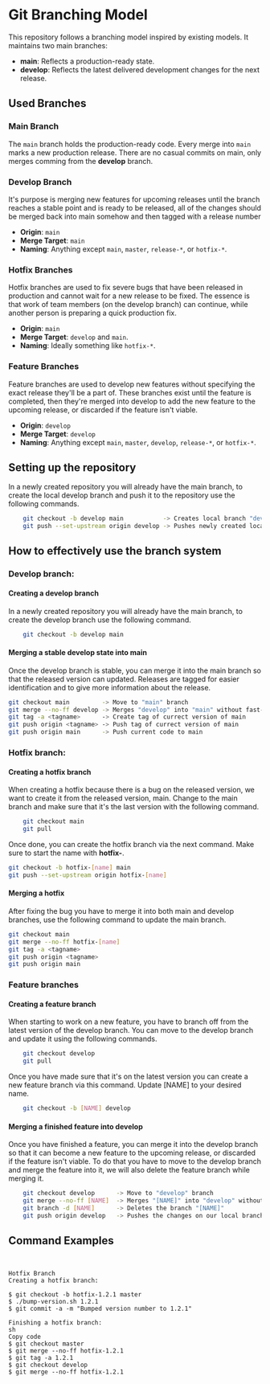 # Git Branching Model

This repository follows a branching model inspired by existing models. It maintains two main branches:

- **main**: Reflects a production-ready state.
- **develop**: Reflects the latest delivered development changes for the next release.

## Used Branches

### Main Branch
The `main` branch holds the production-ready code. Every merge into `main` marks a new production release. There are no casual commits on main, only merges comming from the **develop** branch.

### Develop Branch
It's purpose is merging new features for upcoming releases until the branch reaches a stable point and is ready to be released, all of the changes should be merged back into main somehow and then tagged with a release number
- **Origin**: `main`
- **Merge Target**: `main`
- **Naming**: Anything except `main`, `master`, `release-*`, or `hotfix-*`.

### Hotfix Branches
Hotfix branches are used to fix severe bugs that have been released in production and cannot wait for a new release to be fixed. The essence is that work of team members (on the develop branch) can continue, while another person is preparing a quick production fix.
- **Origin**: `main`
- **Merge Target**: `develop` and `main`.
- **Naming**: Ideally something like `hotfix-*`.

### Feature Branches
Feature branches are used to develop new features without specifying the exact release they'll be a part of. These branches exist until the feature is completed, then they're merged into develop to add the new feature to the upcoming release, or discarded if the feature isn't viable.
- **Origin**: `develop`
- **Merge Target**: `develop`
- **Naming**: Anything except `main`, `master`, `develop`, `release-*`, or `hotfix-*`.


## Setting up the repository
In a newly created repository you will already have the main branch, to create the local develop branch and push it to the repository use the following commands.
```sh
    git checkout -b develop main           -> Creates local branch "develop" from branch "main"
    git push --set-upstream origin develop -> Pushes newly created local develop branch to the repository
```

## How to effectively use the branch system
### Develop branch:
#### Creating a develop branch
In a newly created repository you will already have the main branch, to create the develop branch use the following command.
```sh
    git checkout -b develop main
```
#### Merging a stable develop state into main
Once the develop branch is stable, you can merge it into the main branch so that the released version can updated. Releases are tagged for easier identification and to give more information about the release.
```sh
git checkout main         -> Move to "main" branch
git merge --no-ff develop -> Merges "develop" into "main" without fast-forward (keeps historical info of the develop branch)
git tag -a <tagname>      -> Create tag of currect version of main
git push origin <tagname> -> Push tag of currect version of main
git push origin main      -> Push current code to main
```

### Hotfix branch:
#### Creating a hotfix branch
When creating a hotfix because there is a bug on the released version, we want to create it from the released version, main. Change to the main branch and make sure that it's the last version with the following command.
```sh
    git checkout main
    git pull
```

Once done, you can create the hotfix branch via the next command. Make sure to start the name with **hotfix-**.
```sh
git checkout -b hotfix-[name] main
git push --set-upstream origin hotfix-[name]
```

#### Merging a hotfix
After fixing the bug you have to merge it into both main and develop branches, use the following command to update the main branch.
```sh
git checkout main
git merge --no-ff hotfix-[name]
git tag -a <tagname>
git push origin <tagname>
git push origin main
```

### Feature branches
#### Creating a feature branch
When starting to work on a new feature, you have to branch off from the latest version of the develop branch. You can move to the develop branch and update it using the following commands.
```sh
    git checkout develop
    git pull
```

Once you have made sure that it's on the latest version you can create a new feature branch via this command. Update [NAME] to your desired name.
```sh
    git checkout -b [NAME] develop
```

#### Merging a finished feature into develop
Once you have finished a feature, you can merge it into the develop branch so that it can become a new feature to the upcoming release, or discarded if the feature isn't viable. To do that you have to move to the develop branch and merge the feature into it, we will also delete the feature branch while merging it.
```sh
    git checkout develop      -> Move to "develop" branch
    git merge --no-ff [NAME]  -> Merges "[NAME]" into "develop" without fast-forward (keeps historical info of the feature branch)
    git branch -d [NAME]      -> Deletes the branch "[NAME]"
    git push origin develop   -> Pushes the changes on our local branch "develop" to the remote branch "develop" (the one in the repository). Same as git push while on the develop branch.
```



## Command Examples
```


Hotfix Branch
Creating a hotfix branch:

$ git checkout -b hotfix-1.2.1 master
$ ./bump-version.sh 1.2.1
$ git commit -a -m "Bumped version number to 1.2.1"

Finishing a hotfix branch:
sh
Copy code
$ git checkout master
$ git merge --no-ff hotfix-1.2.1
$ git tag -a 1.2.1
$ git checkout develop
$ git merge --no-ff hotfix-1.2.1
